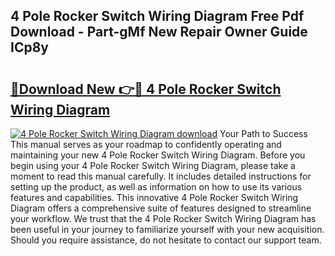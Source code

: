 ## 4 Pole Rocker Switch Wiring Diagram Free Pdf Download - Part-gMf New Repair Owner Guide ICp8y

# <h2><a href="http://dflr34k.blite.top/?on=4+Pole+Rocker+Switch+Wiring+Diagram">🔗Download New 👉🔴 4 Pole Rocker Switch Wiring Diagram</a></h2>

[![4 Pole Rocker Switch Wiring Diagram download](https://i.imgur.com/lujVjoI.png)](http://dflr34k.blite.top/?on=4+Pole+Rocker+Switch+Wiring+Diagram)
Your Path to Success This manual serves as your roadmap to confidently operating and maintaining your new 4 Pole Rocker Switch Wiring Diagram. Before you begin using your 4 Pole Rocker Switch Wiring Diagram, please take a moment to read this manual carefully. It includes detailed instructions for setting up the product, as well as information on how to use its various features and capabilities. This innovative 4 Pole Rocker Switch Wiring Diagram offers a comprehensive suite of features designed to streamline your workflow. We trust that the 4 Pole Rocker Switch Wiring Diagram has been useful in your journey to familiarize yourself with your new acquisition. Should you require assistance, do not hesitate to contact our support team.
